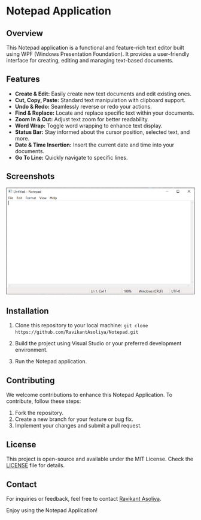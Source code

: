 # Notepad Application

## Overview

This Notepad application is a functional and feature-rich text editor built using WPF (Windows Presentation Foundation). It provides a user-friendly interface for creating, editing and managing text-based documents.

## Features

- **Create & Edit:** Easily create new text documents and edit existing ones.
- **Cut, Copy, Paste:** Standard text manipulation with clipboard support.
- **Undo & Redo:** Seamlessly reverse or redo your actions.
- **Find & Replace:** Locate and replace specific text within your documents.
- **Zoom In & Out:** Adjust text zoom for better readability.
- **Word Wrap:** Toggle word wrapping to enhance text display.
- **Status Bar:** Stay informed about the cursor position, selected text, and more.
- **Date & Time Insertion:** Insert the current date and time into your documents.
- **Go To Line:** Quickly navigate to specific lines.

## Screenshots

![Notepad Application Screenshot](https://github.com/RavikantAsoliya/Notepad/blob/main/Screenshots/Notepad-Screenshot.png)

## Installation

1. Clone this repository to your local machine: `git clone https://github.com/RavikantAsoliya/Notepad.git`

2. Build the project using Visual Studio or your preferred development environment.

3. Run the Notepad application.

## Contributing

We welcome contributions to enhance this Notepad Application. To contribute, follow these steps:

1. Fork the repository.
2. Create a new branch for your feature or bug fix.
3. Implement your changes and submit a pull request.

## License

This project is open-source and available under the MIT License. Check the [LICENSE](LICENSE) file for details.

## Contact

For inquiries or feedback, feel free to contact [Ravikant Asoliya](mailto:ravikant.asoliya@gmail.com).

Enjoy using the Notepad Application!
